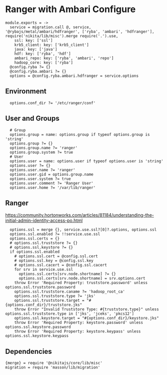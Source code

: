 
# Ranger with Ambari Configure

    module.exports = ->
      service = migration.call @, service, '@rybajs/metal/ambari/hdfranger', ['ryba', 'ambari', 'hdfranger'], require('nikita/lib/misc').merge require('.').use,
        ssl: key: ['ssl']
        krb5_client: key: ['krb5_client']
        java: key: ['java']
        hdf: key: ['ryba', 'hdf']
        ambari_repo: key: ['ryba', 'ambari', 'repo']
        hadoop_core: key: ['ryba']
      @config.ryba ?= {}
      @config.ryba.ambari ?= {}
      options = @config.ryba.ambari.hdfranger = service.options

## Environment

      options.conf_dir ?= '/etc/ranger/conf'

## User and Groups

      # Group
      options.group = name: options.group if typeof options.group is 'string'
      options.group ?= {}
      options.group.name ?= 'ranger'
      options.group.system ?= true
      # User
      options.user = name: options.user if typeof options.user is 'string'
      options.user ?= {}
      options.user.name ?= 'ranger'
      options.user.gid = options.group.name
      options.user.system ?= true
      options.user.comment ?= 'Ranger User'
      options.user.home ?= '/var/lib/ranger'

## Ranger

https://community.hortonworks.com/articles/81184/understanding-the-initial-admin-identity-access-po.html

      options.ssl = merge {}, service.use.ssl?[0]?.options, options.ssl
      options.ssl.enabled ?= !!service.use.ssl
      options.ssl.certs = {}
      # options.ssl.truststore ?= {}
      # options.ssl.keystore ?= {}
      if options.ssl.enabled
        # options.ssl.cert = @config.ssl.cert
        # options.ssl.key = @config.ssl.key
        # options.ssl.cacert = @config.ssl.cacert
        for srv in service.use.ssl
          options.ssl.certs[srv.node.shortname] ?= {}
          options.ssl.certs[srv.node.shortname] = srv.options.cert
        throw Error 'Required Property: truststore.password' unless options.ssl.truststore.password
        options.ssl.truststore.caname ?= 'hadoop_root_ca'
        options.ssl.truststore.type ?= 'jks'
        options.ssl.truststore.target = "#{options.conf_dir}/truststore.jks"
        throw Error "Invalid Truststore Type: #{truststore.type}" unless options.ssl.truststore.type in ['jks', 'jceks', 'pkcs12']
        options.ssl.keystore.target = "#{options.conf_dir}/keystore.jks"
        throw Error 'Required Property: keystore.password' unless options.ssl.keystore.password
        throw Error 'Required Property: keystore.keypass' unless options.ssl.keystore.keypass

## Dependencies

    {merge} = require '@nikitajs/core/lib/misc'
    migration = require 'masson/lib/migration'
